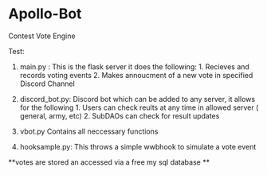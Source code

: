 # Apollo-Bot
Contest Vote Engine

Test:

1.  main.py :
        This is the flask server it does the following:
            1. Recieves and records voting events
            2. Makes annoucment of a new vote in specified Discord Channel

2.  discord_bot.py:
        Discord bot which can be added to any server, it allows for the following
            1.  Users can check reults at any time in allowed server ( general, army, etc)
            2.  SubDAOs can check for result updates
            
3.  vbot.py 
        Contains all neccessary functions

4.  hooksample.py:
        This throws a simple wwbhook to simulate a vote event


**votes are stored an accessed via a free my sql database **

